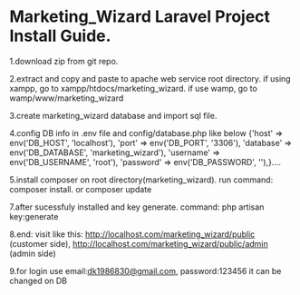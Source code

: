 # Marketing_Wizard Laravel Project Install Guide.
1.download zip from git repo.


2.extract and copy and paste to apache web service root directory.
  if using xampp, go to xampp/htdocs/marketing_wizard. if use wamp, go to wamp/www/marketing_wizard
  
  
3.create marketing_wizard database and import sql file.


4.config DB info in .env file and config/database.php
  like below
            {'host' => env('DB_HOST', 'localhost'),
            'port' => env('DB_PORT', '3306'),
            'database' => env('DB_DATABASE', 'marketing_wizard'),
            'username' => env('DB_USERNAME', 'root'),
            'password' => env('DB_PASSWORD', ''),}....
            
            
5.install composer on root directory(marketing_wizard). run command: composer install. or composer update


7.after sucessfuly installed and key generate. command: php artisan key:generate


8.end: visit like this: http://localhost.com/marketing_wizard/public (customer side), http://localhost.com/marketing_wizard/public/admin (admin side)


9.for login use email:dk1986830@gmail.com, password:123456
  it can be changed on DB
